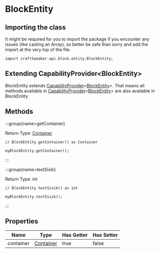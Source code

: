 # BlockEntity

## Importing the class

It might be required for you to import the package if you encounter any issues (like casting an Array), so better be safe than sorry and add the import at the very top of the file.
```zenscript
import crafttweaker.api.block.entity.BlockEntity;
```


## Extending CapabilityProvider&lt;BlockEntity&gt;

BlockEntity extends [CapabilityProvider](/forge/api/capability/CapabilityProvider)&lt;[BlockEntity](/mods/sixikutils/utils/block/BlockEntity)&gt;. That means all methods available in [CapabilityProvider](/forge/api/capability/CapabilityProvider)&lt;[BlockEntity](/mods/sixikutils/utils/block/BlockEntity)&gt; are also available in BlockEntity

## Methods

:::group{name=getContainer}

Return Type: [Container](/mods/sixikutils/utils/world/Container)

```zenscript
// BlockEntity.getContainer() as Container

myBlockEntity.getContainer();
```

:::

:::group{name=testSixik}

Return Type: int

```zenscript
// BlockEntity.testSixik() as int

myBlockEntity.testSixik();
```

:::


## Properties

|   Name    |                        Type                         | Has Getter | Has Setter |
|-----------|-----------------------------------------------------|------------|------------|
| container | [Container](/mods/sixikutils/utils/world/Container) | true       | false      |

